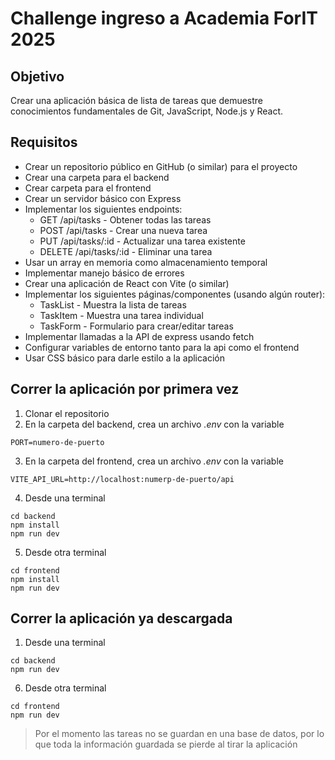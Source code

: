 # Challenge ingreso a Academia ForIT 2025

## Objetivo
Crear una aplicación básica de lista de tareas que demuestre conocimientos fundamentales de Git, JavaScript, Node.js y React.

## Requisitos
- Crear un repositorio público en GitHub (o similar) para el proyecto
- Crear una carpeta para el backend
- Crear carpeta para el frontend
- Crear un servidor básico con Express
- Implementar los siguientes endpoints:
    - GET /api/tasks - Obtener todas las tareas
    - POST /api/tasks - Crear una nueva tarea
    - PUT /api/tasks/:id - Actualizar una tarea existente
    - DELETE /api/tasks/:id - Eliminar una tarea
- Usar un array en memoria como almacenamiento temporal
- Implementar manejo básico de errores
- Crear una aplicación de React con Vite (o similar)
- Implementar los siguientes páginas/componentes (usando algún router):
    - TaskList - Muestra la lista de tareas
    - TaskItem - Muestra una tarea individual
    - TaskForm - Formulario para crear/editar tareas
- Implementar llamadas a la API de express usando fetch
- Configurar variables de entorno tanto para la api como el frontend
- Usar CSS básico para darle estilo a la aplicación

## Correr la aplicación por primera vez

1. Clonar el repositorio
2. En la carpeta del backend, crea un archivo *.env* con la variable

```
PORT=numero-de-puerto
```
3. En la carpeta del frontend, crea un archivo *.env* con la variable 

```
VITE_API_URL=http://localhost:numerp-de-puerto/api
```

4. Desde una terminal

```
cd backend
npm install
npm run dev
```

5. Desde otra terminal

```
cd frontend
npm install
npm run dev
```

## Correr la aplicación ya descargada

1. Desde una terminal

```
cd backend
npm run dev
```

6. Desde otra terminal

```
cd frontend
npm run dev
```

> Por el momento las tareas no se guardan en una base de datos, por lo que toda la información guardada se pierde al tirar la aplicación